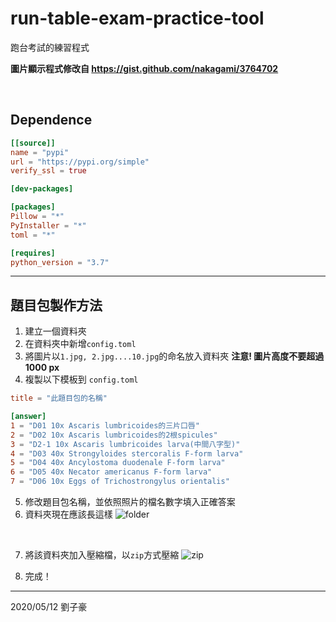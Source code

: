 # run-table-exam-practice-tool
跑台考試的練習程式

**圖片顯示程式修改自 https://gist.github.com/nakagami/3764702**

<br/>

## Dependence
```toml
[[source]]
name = "pypi"
url = "https://pypi.org/simple"
verify_ssl = true

[dev-packages]

[packages]
Pillow = "*"
PyInstaller = "*"
toml = "*"

[requires]
python_version = "3.7"

```
---

## 題目包製作方法

1. 建立一個資料夾
2. 在資料夾中新增`config.toml`
3. 將圖片以`1.jpg, 2.jpg....10.jpg`的命名放入資料夾 **注意! 圖片高度不要超過1000 px**
4. 複製以下模板到 `config.toml`

```toml
title = "此題目包的名稱"

[answer]
1 = "D01 10x Ascaris lumbricoides的三片口唇"
2 = "D02 10x Ascaris lumbricoides的2根spicules"
3 = "D2-1 10x Ascaris lumbricoides larva(中間八字型)"
4 = "D03 40x Strongyloides stercoralis F-form larva"
5 = "D04 40x Ancylostoma duodenale F-form larva"
6 = "D05 40x Necator americanus F-form larva"
7 = "D06 10x Eggs of Trichostrongylus orientalis"
```

5. 修改題目包名稱，並依照照片的檔名數字填入正確答案
6. 資料夾現在應該長這樣
![folder](https://i.imgur.com/QIZX1uC.png)

<br/>

7. 將該資料夾加入壓縮檔，以`zip`方式壓縮
![zip](https://i.imgur.com/2OCifbO.png)

8. 完成！

---
2020/05/12 劉子豪